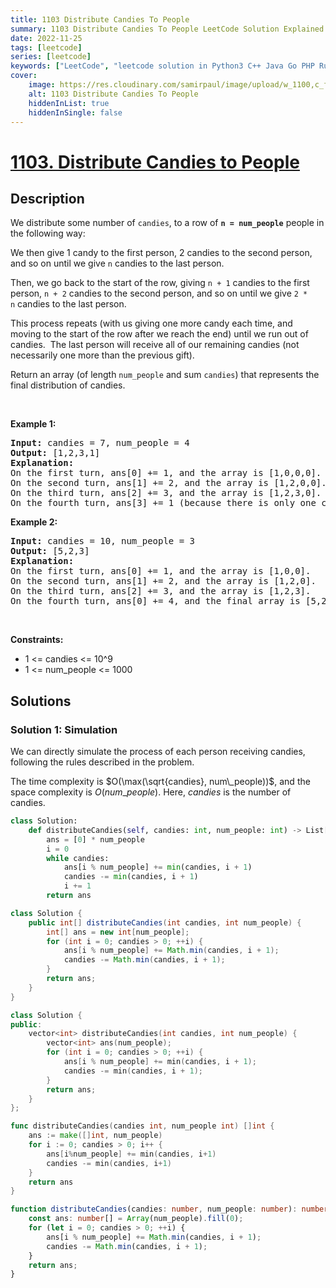 ```yaml
---
title: 1103 Distribute Candies To People
summary: 1103 Distribute Candies To People LeetCode Solution Explained
date: 2022-11-25
tags: [leetcode]
series: [leetcode]
keywords: ["LeetCode", "leetcode solution in Python3 C++ Java Go PHP Ruby Swift TypeScript Rust C# JavaScript C", "1103 Distribute Candies To People LeetCode Solution Explained in all languages"]
cover:
    image: https://res.cloudinary.com/samirpaul/image/upload/w_1100,c_fit,co_rgb:FFFFFF,l_text:Arial_75_bold:1103 Distribute Candies To People - Solution Explained/problem-solving.webp
    alt: 1103 Distribute Candies To People
    hiddenInList: true
    hiddenInSingle: false
---
```



# [1103. Distribute Candies to People](https://leetcode.com/problems/distribute-candies-to-people)


## Description

<p>We distribute some&nbsp;number of <code>candies</code>, to a row of <strong><code>n =&nbsp;num_people</code></strong>&nbsp;people in the following way:</p>

<p>We then give 1 candy to the first person, 2 candies to the second person, and so on until we give <code>n</code>&nbsp;candies to the last person.</p>

<p>Then, we go back to the start of the row, giving <code>n&nbsp;+ 1</code> candies to the first person, <code>n&nbsp;+ 2</code> candies to the second person, and so on until we give <code>2 * n</code>&nbsp;candies to the last person.</p>

<p>This process repeats (with us giving one more candy each time, and moving to the start of the row after we reach the end) until we run out of candies.&nbsp; The last person will receive all of our remaining candies (not necessarily one more than the previous gift).</p>

<p>Return an array (of length <code>num_people</code>&nbsp;and sum <code>candies</code>) that represents the final distribution of candies.</p>

<p>&nbsp;</p>
<p><strong class="example">Example 1:</strong></p>

<pre>
<strong>Input:</strong> candies = 7, num_people = 4
<strong>Output:</strong> [1,2,3,1]
<strong>Explanation:</strong>
On the first turn, ans[0] += 1, and the array is [1,0,0,0].
On the second turn, ans[1] += 2, and the array is [1,2,0,0].
On the third turn, ans[2] += 3, and the array is [1,2,3,0].
On the fourth turn, ans[3] += 1 (because there is only one candy left), and the final array is [1,2,3,1].
</pre>

<p><strong class="example">Example 2:</strong></p>

<pre>
<strong>Input:</strong> candies = 10, num_people = 3
<strong>Output:</strong> [5,2,3]
<strong>Explanation: </strong>
On the first turn, ans[0] += 1, and the array is [1,0,0].
On the second turn, ans[1] += 2, and the array is [1,2,0].
On the third turn, ans[2] += 3, and the array is [1,2,3].
On the fourth turn, ans[0] += 4, and the final array is [5,2,3].
</pre>

<p>&nbsp;</p>
<p><strong>Constraints:</strong></p>

<ul>
	<li>1 &lt;= candies &lt;= 10^9</li>
	<li>1 &lt;= num_people &lt;= 1000</li>
</ul>

## Solutions

### Solution 1: Simulation

We can directly simulate the process of each person receiving candies, following the rules described in the problem.

The time complexity is $O(\max(\sqrt{candies}, num\_people))$, and the space complexity is $O(num\_people)$. Here, $candies$ is the number of candies.

<!-- tabs:start -->

```python
class Solution:
    def distributeCandies(self, candies: int, num_people: int) -> List[int]:
        ans = [0] * num_people
        i = 0
        while candies:
            ans[i % num_people] += min(candies, i + 1)
            candies -= min(candies, i + 1)
            i += 1
        return ans
```

```java
class Solution {
    public int[] distributeCandies(int candies, int num_people) {
        int[] ans = new int[num_people];
        for (int i = 0; candies > 0; ++i) {
            ans[i % num_people] += Math.min(candies, i + 1);
            candies -= Math.min(candies, i + 1);
        }
        return ans;
    }
}
```

```cpp
class Solution {
public:
    vector<int> distributeCandies(int candies, int num_people) {
        vector<int> ans(num_people);
        for (int i = 0; candies > 0; ++i) {
            ans[i % num_people] += min(candies, i + 1);
            candies -= min(candies, i + 1);
        }
        return ans;
    }
};
```

```go
func distributeCandies(candies int, num_people int) []int {
	ans := make([]int, num_people)
	for i := 0; candies > 0; i++ {
		ans[i%num_people] += min(candies, i+1)
		candies -= min(candies, i+1)
	}
	return ans
}
```

```ts
function distributeCandies(candies: number, num_people: number): number[] {
    const ans: number[] = Array(num_people).fill(0);
    for (let i = 0; candies > 0; ++i) {
        ans[i % num_people] += Math.min(candies, i + 1);
        candies -= Math.min(candies, i + 1);
    }
    return ans;
}
```

<!-- tabs:end -->

<!-- end -->
